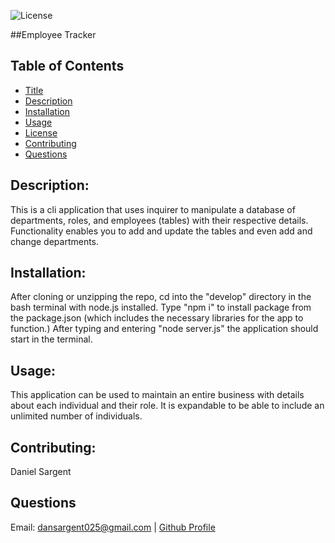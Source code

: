 
  ![License](https://img.shields.io/badge/License-MIT-yellow.svg)

  ##Employee Tracker

  ## Table of Contents
  * [Title](#title)
  * [Description](#description)
  * [Installation](#installation)
  * [Usage](#usage)
  * [License](#license)
  * [Contributing](#contributing)
  * [Questions](#questions)

  ## Description:
  This is a cli application that uses inquirer to manipulate a database of departments, roles, and employees (tables) with their respective details. Functionality enables you to add and update the tables and even add and change departments.

  ## Installation:
  After cloning or unzipping the repo, cd into the "develop" directory in the bash terminal with node.js installed. Type "npm i" to install package from the package.json (which includes the necessary libraries for the app to function.) After typing and entering "node server.js" the application should start in the terminal.

  ## Usage:
  This application can be used to maintain an entire business with details about each individual and their role. It is expandable to be able to include an unlimited number of individuals.

  ## Contributing:
  Daniel Sargent

  ## Questions
  Email: dansargent025@gmail.com | [Github Profile](https://github.com/undefined)
